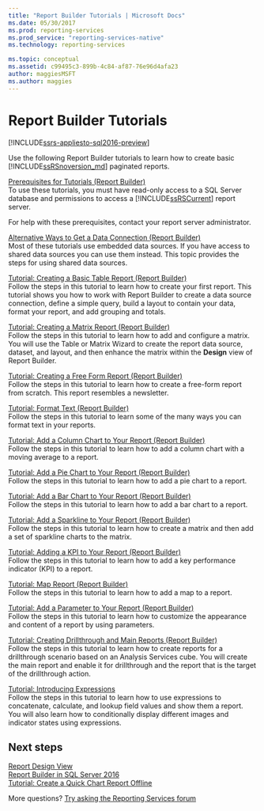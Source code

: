 ```yaml
---
title: "Report Builder Tutorials | Microsoft Docs"
ms.date: 05/30/2017
ms.prod: reporting-services
ms.prod_service: "reporting-services-native"
ms.technology: reporting-services

ms.topic: conceptual
ms.assetid: c99495c3-899b-4c84-af87-76e96d4afa23
author: maggiesMSFT
ms.author: maggies
---
```

# Report Builder Tutorials

[!INCLUDE[ssrs-appliesto-sql2016-preview](../includes/ssrs-appliesto-sql2016-preview.md)]

Use the following Report Builder tutorials to learn how to create basic [!INCLUDE[ssRSnoversion_md](../includes/ssrsnoversion-md.md)] paginated reports.  
  
[Prerequisites for Tutorials &#40;Report Builder&#41;](../reporting-services/prerequisites-for-tutorials-report-builder.md)  
To use these tutorials, you must have read-only access to a SQL Server database and permissions to access a [!INCLUDE[ssRSCurrent](../includes/ssrscurrent-md.md)] report server.  
  
For help with these prerequisites, contact your report server administrator.  
  
[Alternative Ways to Get a Data Connection &#40;Report Builder&#41;](../reporting-services/alternative-ways-to-get-a-data-connection-report-builder.md)  
Most of these tutorials use embedded data sources. If you have access to shared data sources you can use them instead. This topic provides the steps for using shared data sources.  
  
[Tutorial: Creating a Basic Table Report &#40;Report Builder&#41;](../reporting-services/tutorial-creating-a-basic-table-report-report-builder.md)  
Follow the steps in this tutorial to learn how to create your first report. This tutorial shows you how to work with Report Builder to create a data source connection, define a simple query, build a layout to contain your data, format your report, and add grouping and totals.  
  
[Tutorial: Creating a Matrix Report &#40;Report Builder&#41;](../reporting-services/tutorial-creating-a-matrix-report-report-builder.md)  
Follow the steps in this tutorial to learn how to add and configure a matrix. You will use the Table or Matrix Wizard to create the report data source, dataset, and layout, and then enhance the matrix within the **Design** view of Report Builder.  
  
[Tutorial: Creating a Free Form Report &#40;Report Builder&#41;](../reporting-services/tutorial-creating-a-free-form-report-report-builder.md)  
Follow the steps in this tutorial to learn how to create a free-form report from scratch. This report resembles a newsletter.  
  
[Tutorial: Format Text &#40;Report Builder&#41;](../reporting-services/tutorial-format-text-report-builder.md)  
Follow the steps in this tutorial to learn some of the many ways you can format text in your reports.  
  
[Tutorial: Add a Column Chart to Your Report &#40;Report Builder&#41;](../reporting-services/tutorial-add-a-column-chart-to-your-report-report-builder.md)  
Follow the steps in this tutorial to learn how to add a column chart with a moving average to a report.  
  
[Tutorial: Add a Pie Chart to Your Report &#40;Report Builder&#41;](../reporting-services/tutorial-add-a-pie-chart-to-your-report-report-builder.md)  
Follow the steps in this tutorial to learn how to add a pie chart to a report.  
  
[Tutorial: Add a Bar Chart to Your Report &#40;Report Builder&#41;](../reporting-services/tutorial-add-a-bar-chart-to-your-report-report-builder.md)  
Follow the steps in this tutorial to learn how to add a bar chart to a report.  
  
[Tutorial: Add a Sparkline to Your Report &#40;Report Builder&#41;](../reporting-services/tutorial-add-a-sparkline-to-your-report-report-builder.md)  
Follow the steps in this tutorial to learn how to create a matrix and then add a set of sparkline charts to the matrix.  
  
[Tutorial: Adding a KPI to Your Report &#40;Report Builder&#41;](../reporting-services/tutorial-adding-a-kpi-to-your-report-report-builder.md)  
Follow the steps in this tutorial to learn how to add a key performance indicator (KPI) to a report.  
  
[Tutorial: Map Report &#40;Report Builder&#41;](../reporting-services/tutorial-map-report-report-builder.md)  
Follow the steps in this tutorial to learn how to add a map to a report.  
  
[Tutorial: Add a Parameter to Your Report &#40;Report Builder&#41;](../reporting-services/tutorial-add-a-parameter-to-your-report-report-builder.md)  
Follow the steps in this tutorial to learn how to customize the appearance and content of a report by using parameters.  
  
[Tutorial: Creating Drillthrough and Main Reports &#40;Report Builder&#41;](../reporting-services/tutorial-creating-drillthrough-and-main-reports-report-builder.md)  
Follow the steps in this tutorial to learn how to create reports for a drillthrough scenario based on an Analysis Services cube. You will create the main report and enable it for drillthrough and the report that is the target of the drillthrough action.  
  
[Tutorial: Introducing Expressions](../reporting-services/tutorial-introducing-expressions.md)  
Follow the steps in this tutorial to learn how to use expressions to concatenate, calculate, and lookup field values and show them a report. You will also learn how to conditionally display different images and indicator states using expressions.  

## Next steps

[Report Design View](../reporting-services/report-builder/report-design-view-report-builder.md)  
[Report Builder in SQL Server 2016](../reporting-services/report-builder/report-builder-in-sql-server-2016.md)  
[Tutorial: Create a Quick Chart Report Offline](../reporting-services/report-builder/tutorial-create-a-quick-chart-report-offline-report-builder.md)  

More questions? [Try asking the Reporting Services forum](https://go.microsoft.com/fwlink/?LinkId=620231)
